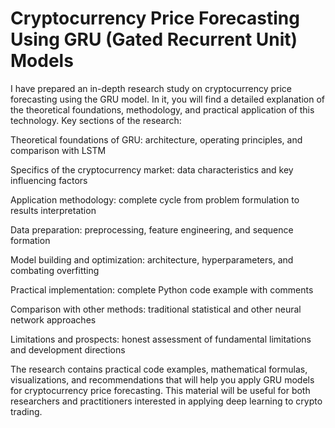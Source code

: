 # Cryptocurrency Price Forecasting Using GRU (Gated Recurrent Unit) Models

I have prepared an in-depth research study on cryptocurrency price forecasting using the GRU model. In it, you will find a detailed explanation of the theoretical foundations, methodology, and practical application of this technology.
Key sections of the research:

Theoretical foundations of GRU: architecture, operating principles, and comparison with LSTM

Specifics of the cryptocurrency market: data characteristics and key influencing factors

Application methodology: complete cycle from problem formulation to results interpretation

Data preparation: preprocessing, feature engineering, and sequence formation

Model building and optimization: architecture, hyperparameters, and combating overfitting

Practical implementation: complete Python code example with comments

Comparison with other methods: traditional statistical and other neural network approaches

Limitations and prospects: honest assessment of fundamental limitations and development directions

The research contains practical code examples, mathematical formulas, visualizations, and recommendations that will help you apply GRU models for cryptocurrency price forecasting.
This material will be useful for both researchers and practitioners interested in applying deep learning to crypto trading.
